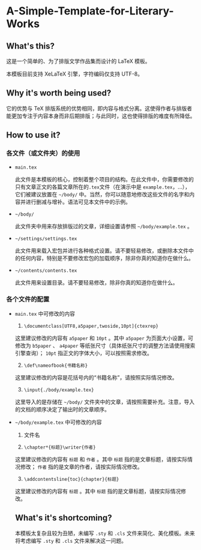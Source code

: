 # A-Simple-Template-for-Literary-Works

## What's this?

这是一个简单的、为了排版文学作品集而设计的 LaTeX 模板。

本模板目前支持 XeLaTeX 引擎，字符编码仅支持 UTF-8。

## Why it's worth being used?

它的优势与 TeX 排版系统的优势相同，即内容与格式分离。这使得作者与排版者能更加专注于内容本身而非后期排版；与此同时，这也使得排版的难度有所降低。

## How to use it?

### 各文件（或文件夹）的使用

* `main.tex`
  
  此文件是本模板的核心，控制着整个项目的结构。在此文件中，你需要修改的只有文章正文的各篇文章所在的`.tex`文件（在演示中是 `example.tex`，...），它们被建议放置在 `~/body/` 中。当然，你可以随意地修改这些文件的名字和内容并进行删减与增补。语法可见本文件中的示例。

* `~/body/`

  此文件夹中用来存放排版过的文章，详细设置请参照 `~/body/example.tex` 。

* `~/settings/settings.tex`

  此文件用来载入宏包并进行各种格式设置。请不要轻易修改，或删除本文件中的任何内容，特别是不要修改宏包的加载顺序，除非你真的知道你在做什么。

* `~/contents/contents.tex`

  此文件用来设置目录。请不要轻易修改，除非你真的知道你在做什么。

### 各个文件的配置

* `main.tex` 中可修改的内容

  1. `\documentclass[UTF8,a5paper,twoside,10pt]{ctexrep}`
  
    这里建议修改的内容有 `a5paper` 和 `10pt` 。其中 `a5paper` 为页面大小设置，可修改为 `b5paper` 、 `a4paper` 等纸张尺寸（具体纸张尺寸的调整方法请使用搜索引擎查询）； `10pt` 指正文的字体大小，可以按照需求修改。
    
  2. `\def\nameofbook{书籍名称}`
  
    这里建议修改的内容是花括号内的“书籍名称”，请按照实际情况修改。
  
  3. `\input{./body/example.tex}`
  
    这里导入的是存储在 `~/body/` 文件夹中的文章，请按照需要补充。注意，导入的文档的顺序决定了输出时的文章顺序。

* `~/body/example.tex` 中可修改的内容

  1. 文件名
  
  2. `\chapter*{标题}\writer{作者}`
  
    这里建议修改的内容有 `标题` 和 `作者` 。其中 `标题` 指的是文章标题，请按实际情况修改； `作者` 指的是文章的作者，请按实际情况修改。
    
  3. `\addcontentsline{toc}{chapter}{标题}`
  
    这里建议修改的内容有 `标题` 。其中 `标题` 指的是文章标题，请按实际情况修改。
    
  ## What's it's shortcoming?
  
  本模板太复杂且较为丑陋，未编写 `.sty` 和 `.cls` 文件来简化、美化模板。未来将考虑编写 `.sty` 和 `.cls` 文件来解决这一问题。
  
